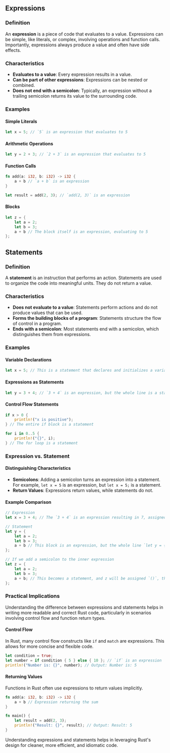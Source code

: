 

## Expressions

### Definition
An **expression** is a piece of code that evaluates to a value. Expressions can be simple, like literals, or complex, involving operations and function calls. Importantly, expressions always produce a value and often have side effects.

### Characteristics
- **Evaluates to a value**: Every expression results in a value.
- **Can be part of other expressions**: Expressions can be nested or combined.
- **Does not end with a semicolon**: Typically, an expression without a trailing semicolon returns its value to the surrounding code.

### Examples

#### Simple Literals
```rust
let x = 5; // `5` is an expression that evaluates to 5
```

#### Arithmetic Operations
```rust
let y = 2 + 3; // `2 + 3` is an expression that evaluates to 5
```

#### Function Calls
```rust
fn add(a: i32, b: i32) -> i32 {
    a + b // `a + b` is an expression
}

let result = add(2, 3); // `add(2, 3)` is an expression
```

#### Blocks
```rust
let z = {
    let a = 2;
    let b = 3;
    a + b // The block itself is an expression, evaluating to 5
};
```

## Statements

### Definition
A **statement** is an instruction that performs an action. Statements are used to organize the code into meaningful units. They do not return a value.

### Characteristics
- **Does not evaluate to a value**: Statements perform actions and do not produce values that can be used.
- **Forms the building blocks of a program**: Statements structure the flow of control in a program.
- **Ends with a semicolon**: Most statements end with a semicolon, which distinguishes them from expressions.

### Examples

#### Variable Declarations
```rust
let x = 5; // This is a statement that declares and initializes a variable
```

#### Expressions as Statements
```rust
let y = 3 + 4; // `3 + 4` is an expression, but the whole line is a statement
```

#### Control Flow Statements
```rust
if x > 0 {
    println!("x is positive");
} // The entire if block is a statement

for i in 0..5 {
    println!("{}", i);
} // The for loop is a statement
```

### Expression vs. Statement

#### Distinguishing Characteristics
- **Semicolons**: Adding a semicolon turns an expression into a statement. For example, `let x = 5` is an expression, but `let x = 5;` is a statement.
- **Return Values**: Expressions return values, while statements do not.

#### Example Comparison
```rust
// Expression
let x = 3 + 4; // The `3 + 4` is an expression resulting in 7, assigned to x

// Statement
let y = {
    let a = 2;
    let b = 3;
    a + b // This block is an expression, but the whole line `let y = { ... };` is a statement
};

// If we add a semicolon to the inner expression
let z = {
    let a = 2;
    let b = 3;
    a + b; // This becomes a statement, and z will be assigned `()`, the unit type
};
```

### Practical Implications

Understanding the difference between expressions and statements helps in writing more readable and correct Rust code, particularly in scenarios involving control flow and function return types.

#### Control Flow
In Rust, many control flow constructs like `if` and `match` are expressions. This allows for more concise and flexible code.

```rust
let condition = true;
let number = if condition { 5 } else { 10 }; // `if` is an expression
println!("Number is: {}", number); // Output: Number is: 5
```

#### Returning Values
Functions in Rust often use expressions to return values implicitly.

```rust
fn add(a: i32, b: i32) -> i32 {
    a + b // Expression returning the sum
}

fn main() {
    let result = add(2, 3);
    println!("Result: {}", result); // Output: Result: 5
}
```

Understanding expressions and statements helps in leveraging Rust's design for cleaner, more efficient, and idiomatic code.